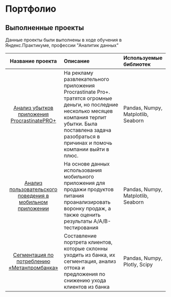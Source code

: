 # Портфолио

## Выполненные проекты

Данные проекты были выполнены в ходе обучения в Яндекс.Практикуме, профессии "Аналитик данных"

| Название проекта             |Описание                    |Используемые библиотек      | 
|:---------------------------: |:---------------------------|:---------------------------|
| [Анализ убытков приложения ProcrastinatePRO+](https://github.com/gurevskya/Portfolio/tree/main/Analysis%20of%20business%20indicators "Analysis of business indicators") | На рекламу  развлекательного приложения Procrastinate Pro+. тратятся огромные деньги, но последние несколько месяцев компания терпит убытки. Была поставлена задача разобраться в причинах и помочь компании выйти в плюс.  | Pandas, Numpy, Matplotlib, Seaborn |
| [Анализ пользовательского поведения в мобильном приложении](https://github.com/gurevskya/Portfolio/tree/main/Analysis-of-user-behavior-in-the-mobile-app "Analysis-of-user-behavior-in-the-mobile-app") | На основе данных использования мобильного приложения для продажи продуктов питания проанализировать воронку продаж, а также оценить результаты A/A/B-тестирования  | Pandas, Numpy, Matplotlib, Seaborn || Составление портрета клиентов, которые склонны уходить из банка | Pandas, Numpy, Plotly, Scipy |
| [Сегментация по потреблению «Метанпромбанка»](https://github.com/gurevskya/Portfolio/tree/main/Segmentation-of-bank-customers "Analysis of business indicators") | Составление портрета клиентов, которые склонны уходить из банка, их сегментация, анализ оттока и предложения по снижению ухода клиентов из банка  | Pandas, Numpy, Plotly, Scipy |
